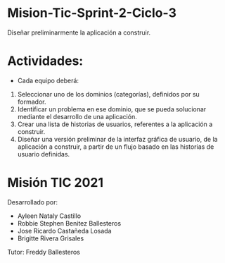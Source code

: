 # Mision-Tic-Sprint-2-Ciclo-3
Diseñar preliminarmente la aplicación a construir.

# **Actividades:**
  - Cada equipo deberá:
 
  1. Seleccionar uno de los dominios (categorías), definidos por su formador.
  2. Identificar un problema en ese dominio, que se pueda solucionar mediante el desarrollo de una aplicación.
  3. Crear una lista de historias de usuarios, referentes a la aplicación a construir.
  4. Diseñar una versión preliminar de la interfaz gráfica de usuario, de la aplicación a construir, a partir de un flujo basado en las historias de usuario definidas.

# **Misión TIC 2021**
Desarrollado por:
  - Ayleen Nataly Castillo
  - Robbie Stephen Benitez Ballesteros
  - Jose Ricardo Castañeda Losada
  - Brigitte Rivera Grisales

  
  Tutor:
  Freddy Ballesteros
